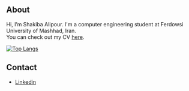 ## About
Hi, I’m Shakiba Alipour. I'm a computer engineering student at Ferdowsi University of Mashhad, Iran.<br />
You can check out my CV [here](https://shakiba.dev).

[![Top Langs](https://github-readme-stats.vercel.app/api/top-langs/?username=Shakiba-Alipour&layout=compact)](https://github.com/anuraghazra/github-readme-stats)

## Contact
- [Linkedin](https://www.linkedin.com/in/shakiba-alipour)

<!---
Shakiba-Alipour/Shakiba-Alipour is a ✨ special ✨ repository because its `README.md` (this file) appears on your GitHub profile.
You can click the Preview link to take a look at your changes.
--->
